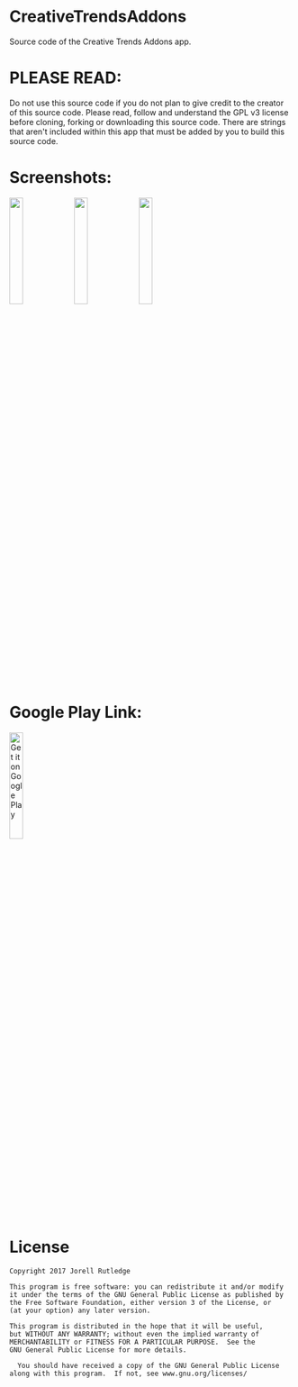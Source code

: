 # CreativeTrendsAddons
Source code of the Creative Trends Addons app. 

# PLEASE READ:
Do not use this source code if you do not plan to give credit to the creator of this source code. Please read, follow and understand the GPL v3 license before cloning, forking or downloading this source code. There are strings that aren't included within this app that must be added by you to build this source code.

# Screenshots:
<img src="https://lh3.googleusercontent.com/J5WtHM1rGFXPNvGg2y4z4Z_HIFrcWq4h2nyFwTzQwVxDpN0fuaxB8luMjlaXjP-zcHY=h900-rw" width="22%" height=""> <img src="https://lh3.googleusercontent.com/fNNQh84G_kBUbY8MhOU7y1DZyVTrQDMDPTDdo5lE2L6em1HblV2BtMAYjsa9eAdOITg=h900-rw" width="22%" height=""> <img src="https://lh3.googleusercontent.com/-lHcjf52fZcLMN-Ufmt6LwQXfZVe_WJS85MTaYA4MvURUg2FeFoWSiWD8D-hLCHRU8c=w300-rw" width="22%" height="">

# Google Play Link:
<a href='https://play.google.com/store/apps/details?id=com.creativetrends.addons'><img alt='Get it on Google Play' src='https://play.google.com/intl/en_us/badges/images/generic/en_badge_web_generic.png' width="22%" height=""/></a>


# License

    Copyright 2017 Jorell Rutledge
    
    This program is free software: you can redistribute it and/or modify
    it under the terms of the GNU General Public License as published by
    the Free Software Foundation, either version 3 of the License, or
    (at your option) any later version.
    
   	This program is distributed in the hope that it will be useful,
    but WITHOUT ANY WARRANTY; without even the implied warranty of
    MERCHANTABILITY or FITNESS FOR A PARTICULAR PURPOSE.  See the
    GNU General Public License for more details.
    
	  You should have received a copy of the GNU General Public License
    along with this program.  If not, see www.gnu.org/licenses/
	
